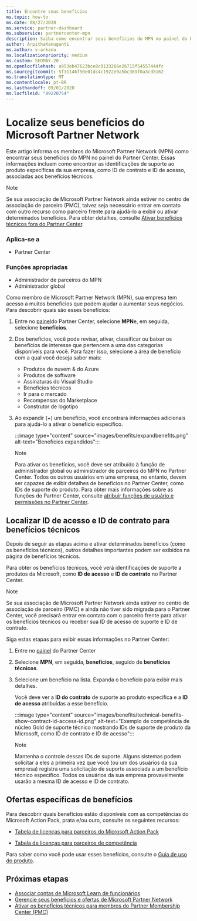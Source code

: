 ```yaml
---
title: Encontre seus benefícios
ms.topic: how-to
ms.date: 08/27/2020
ms.service: partner-dashboard
ms.subservice: partnercenter-mpn
description: Saiba como encontrar seus benefícios do MPN no painel do Partner Center.
author: ArpithaKanuganti
ms.author: v-arkanu
ms.localizationpriority: medium
ms.custom: SEOMAY.20
ms.openlocfilehash: a953eb47623bce8c0133266e26715f54557444fc
ms.sourcegitcommit: 5f31146f50e01dc4c1922e0a5bc369f0a3cd8162
ms.translationtype: MT
ms.contentlocale: pt-BR
ms.lasthandoff: 09/01/2020
ms.locfileid: "89220754"
---
```

# <a name="locate-your-microsoft-partner-network-benefits"></a>Localize seus benefícios do Microsoft Partner Network 

Este artigo informa os membros do Microsoft Partner Network (MPN) como encontrar seus benefícios do MPN no painel do Partner Center. Essas informações incluem como encontrar as identificações de suporte ao produto específicas da sua empresa, como ID de contrato e ID de acesso, associadas aos benefícios técnicos.

>[!NOTE]
> Se sua associação de Microsoft Partner Network ainda estiver no centro de associação de parceiro (PMC), talvez seja necessário entrar em contato com outro recurso como parceiro frente para ajudá-lo a exibir ou ativar determinados benefícios. Para obter detalhes, consulte [Ativar benefícios técnicos fora do Partner Center](partner-membership-center-tech-benefits-activate.md).

### <a name="applies-to"></a>Aplica-se a

- Partner Center

### <a name="appropriate-roles"></a>Funções apropriadas

- Administrador de parceiros do MPN
- Administrador global

Como membro de Microsoft Partner Network (MPN), sua empresa tem acesso a muitos benefícios que podem ajudar a aumentar seus negócios. Para descobrir quais são esses benefícios:

1. Entre no [painel](https://partner.microsoft.com/dashboard/home)do Partner Center, selecione **MPN**e, em seguida, selecione **benefícios**.

2. Dos benefícios, você pode revisar, ativar, classificar ou baixar os benefícios de interesse que pertencem a uma das categorias disponíveis para você. Para fazer isso, selecione a área de benefício com a qual você deseja saber mais:

   - Produtos de nuvem & do Azure
   - Produtos de software
   - Assinaturas do Visual Studio
   - Benefícios técnicos
   - Ir para o mercado
   - Recompensas do Marketplace
   - Construtor de logotipo

3. Ao expandir (+) um benefício, você encontrará informações adicionais para ajudá-lo a ativar o benefício específico.

   :::image type="content" source="images/benefits/expandbenefits.png" alt-text="Benefícios expandidos":::

   > [!NOTE]
   > Para ativar os benefícios, você deve ser atribuído à função de administrador global ou administrador de parceiros do MPN no Partner Center. Todos os outros usuários em uma empresa, no entanto, devem ser capazes de exibir detalhes de benefícios no Partner Center, como IDs de suporte do produto. Para obter mais informações sobre as funções do Partner Center, consulte [atribuir funções de usuário e permissões no Partner Center](permissions-overview.md).

## <a name="find-access-id-and-contract-id-for-technical-benefits"></a>Localizar ID de acesso e ID de contrato para benefícios técnicos

Depois de seguir as etapas acima e ativar determinados benefícios (como os benefícios técnicos), outros detalhes importantes podem ser exibidos na página de benefícios técnicos.

Para obter os benefícios técnicos, você verá identificações de suporte a produtos da Microsoft, como **ID de acesso** e **ID de contrato** no Partner Center.

>[!NOTE]
> Se sua associação de Microsoft Partner Network ainda estiver no centro de associação de parceiro (PMC) e ainda não tiver sido migrada para o Partner Center, você precisará entrar em contato com o parceiro frente para ativar os benefícios técnicos ou receber sua ID de acesso de suporte e ID de contrato.

 Siga estas etapas para exibir essas informações no Partner Center:

1. Entre no [painel](https://partner.microsoft.com/dashboard/home) do Partner Center

2. Selecione **MPN**, em seguida, **benefícios**, seguido de **benefícios técnicos**.

3. Selecione um benefício na lista. Expanda o benefício para exibir mais detalhes. 

   Você deve ver a **ID do contrato** de suporte ao produto específica e a **ID de acesso** atribuídas a esse benefício.  

   :::image type="content" source="images/benefits/technical-benefits-show-contract-id-access-id.png" alt-text="Exemplo de competência de núcleo Gold de suporte técnico mostrando IDs de suporte de produto da Microsoft, como ID de contrato e ID de acesso":::

   > [!NOTE]
   > Mantenha o controle dessas IDs de suporte. Alguns sistemas podem solicitar a eles a primeira vez que você (ou um dos usuários da sua empresa) registra uma solicitação de suporte associada a um benefício técnico específico. Todos os usuários da sua empresa provavelmente usarão a mesma ID de acesso e ID de contrato.

## <a name="specific-benefit-offers"></a>Ofertas específicas de benefícios

Para descobrir quais benefícios estão disponíveis com as competências do Microsoft Action Pack, prata e/ou ouro, consulte os seguintes recursos:

- [Tabela de licenças para parceiros do Microsoft Action Pack](https://assetsprod.microsoft.com/mpn/MPN-MAPS-Software-IUR-License-Table.xlsx)

- [Tabela de licenças para parceiros de competência](https://assetsprod.microsoft.com/mpn-maps-software-iur-competency-license-table.docx)

Para saber como você pode usar esses benefícios, consulte o [Guia de uso do produto](https://assets.microsoft.com/MPN-MAPS-Product-Usage-Guide.pdf).

## <a name="next-steps"></a>Próximas etapas

- [Associar contas de Microsoft Learn de funcionários](ms-learn-associate.md)
- [Gerencie seus benefícios e ofertas de Microsoft Partner Network](manage-your-partner-network-benefits.md)
- [Ativar os benefícios técnicos para membros do Partner Membership Center (PMC)](partner-membership-center-tech-benefits-activate.md)